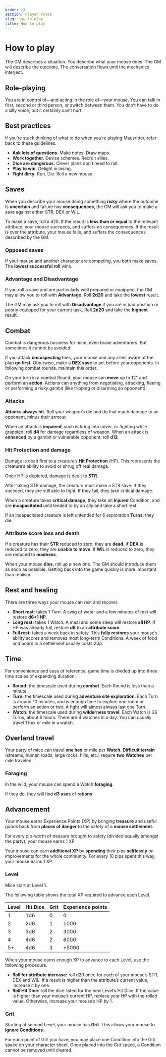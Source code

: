 ```yaml
---
order: 13
section: Player rules
slug: how-to-play
title: How to play
---
```


# How to play

The GM describes a situation. You describe what your mouse does. The GM will describe the outcome. The conversation flows until the mechanics interject.

## Role-playing

You are in control of—and acting in the role of—your mouse. You can talk in first, second or third person, or switch between them. You don’t have to do a silly voice, but it certainly can’t hurt.

## Best practices

If you’re stuck thinking of what to do when you’re playing Mausritter, refer back to these guidelines.

- **Ask lots of questions.** Make notes. Draw maps.
- **Work together.** Devise schemes. Recruit allies.
- **Dice are dangerous.** Clever plans don’t need to roll.
- **Play to win.** Delight in losing.
- **Fight dirty.** Run. Die. Roll a new mouse.

## Saves

When you describe your mouse doing something **risky** where the outcome is **uncertain** and failure has **consequences**, the GM will ask you to make a save against either STR, DEX or WIL.

To make a save, roll a d20. If the result is **less than or equal** to the relevant attribute, your mouse succeeds, and suffers no consequences. If the result is over the attribute, your mouse fails, and suffers the consequences described by the GM.

### Opposed saves

If your mouse and another character are competing, you both make saves. The **lowest successful roll** wins.

### Advantage and Disadvantage

If you roll a save and are particularly well prepared or equipped, the GM may allow you to roll with **Advantage**. Roll **2d20** and take the **lowest** result.

The GM may ask you to roll with **Disadvantage** if you are in bad position or poorly equipped for your current task. Roll **2d20** and take the **highest** result.

## Combat

Combat is dangerous business for mice, even brave adventurers. But sometimes it cannot be avoided.

If you attack **unsuspecting** foes, your mouse and any allies aware of the plan **go first**. Otherwise, make a **DEX save** to act before your opponents. In following combat rounds, maintain this order.

On your turn in a combat Round, your mouse can **move** up to 12" and perform an **action**. Actions can anything from negotiating, attacking, fleeing or performing a risky gambit (like tripping or disarming an opponent).

### Attacks

**Attacks always hit.** Roll your weapon’s die and do that much damage to an opponent, minus their armour.

When an attack is **impaired**, such is firing into cover, or fighting while grappled, roll **d4** for damage regardless of weapon. When an attack is **enhanced** by a gambit or vulnerable opponent, roll **d12**.

### Hit Protection and damage

Damage is dealt first to a creature’s **Hit Protection** (HP). This represents the creature’s ability to avoid or shrug off real damage.

Once HP is depleted, damage is dealt to **STR**.

After taking STR damage, the creature must make a STR save. If they succeed, they are still able to fight. If they fail, they take critical damage.

When a creature takes **critical damage**, they take an **Injured** Condition, and are **incapacitated** until tended to by an ally and take a short rest.

If an incapacitated creature is left untended for 6 exploration **Turns**, they die.

### Attribute score loss and death

If a creature has their **STR** reduced to zero, they are **dead**. If **DEX** is reduced to zero, they are **unable to move**. If **WIL** is reduced to zero, they are reduced to **madness**.

When your mouse **dies**, roll up a new one. The GM should introduce them as soon as possible. Getting back into the game quickly is more important than realism.

## Rest and healing

There are three ways your mouse can rest and recover.

- **Short rest:** takes 1 Turn. A swig of water and a few minutes of rest will restore **d6+1 HP**.
- **Long rest:** takes 1 Watch. A meal and some sleep will restore **all HP**. If HP was already full, restore **d6** to an **attribute score**.
- **Full rest:** takes a week back in safety. This **fully restores** your mouse’s ability scores and removes most long-term Conditions. A week of food and board in a settlement usually costs 20p.

## Time

For convenience and ease of reference, game time is divided up into three time scales of expanding duration.

- **Round:** the timescale used during **combat**. Each Round is less than a minute.
- **Turn:** the timescale used during **adventure site exploration**. Each Turn is around 10 minutes, and is enough time to explore one room or perform an action or two. A fight will almost always last one Turn.
- **Watch:** the timescale used during **wilderness travel**. Each Watch is 36 Turns, about 6 hours. There are 4 watches in a day. You can usually travel 1 hex or mile in a watch.

## Overland travel

Your party of mice can travel **one hex** or mile per **Watch**. **Difficult terrain** (streams, human roads, large rocks, hills, etc.) require **two Watches** per mile traveled.

### Foraging

In the wild, your mouse can spend a Watch **foraging**.

If they do, they will find **d3 uses** of **rations**.

## Advancement

Your mouse earns Experience Points (XP) by bringing **treasure** and useful goods back from **places of danger** to the safety of a **mouse settlement**.

For every pip-worth of treasure brought to safety (divided equally amongst the party), your mouse earns 1 XP.

Your mouse can earn **additional XP** by **spending** their pips **selflessly** on improvements for the whole community. For every 10 pips spent this way, your mouse earns 1 XP.

### Level

Mice start at Level 1.

The following table shows the total XP required to advance each Level.

|   Level  |   Hit Dice  |   Grit  |   Experience points  |
|----------|-------------|---------|----------------------|
|   1      |   1d6       |   0     |   0                  |
|   2      |   2d6       |   1     |   1000               |
|   3      |   3d6       |   2     |   3000               |
|   4      |   4d6       |   2     |   6000               |
|   5+     |   4d6       |   3     |   +5000              |

When your mouse earns enough XP to advance to each Level, use the following procedure.

- **Roll for attribute increase:** roll d20 once for each of your mouse’s STR, DEX and WIL. If a result is higher than the attribute’s current value, increase it by one.
- **Roll Hit Dice:** roll the dice listed for the new Level’s Hit Dice. If the value is higher than your mouse’s current HP,  replace your HP with the rolled value. Otherwise, increase your mouse’s HP by 1.

### Grit

Starting at second Level, your mouse has **Grit**. This allows your mouse to **ignore Conditions**.

For each point of Grit you have, you may place one Condition into the Grit space on your character sheet. Once placed into the Grit space, a Condition cannot be removed until cleared.
